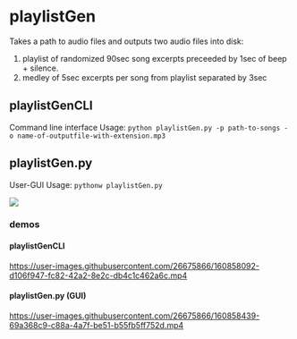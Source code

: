# playlistGen

Takes a path to audio files and outputs two audio files into disk:
1. playlist of randomized 90sec song excerpts preceeded by 1sec of beep + silence.
2. medley of 5sec excerpts per song from playlist separated by 3sec

## playlistGenCLI
Command line interface
Usage: 
```python playlistGen.py -p path-to-songs -o name-of-outputfile-with-extension.mp3```

## playlistGen.py
User-GUI 
Usage: 
```pythonw playlistGen.py```

![](images/playlistGen.jpg)


### demos

#### playlistGenCLI
https://user-images.githubusercontent.com/26675866/160858092-d106f947-fc82-42a2-8e2c-db4c1c462a6c.mp4

#### playlistGen.py (GUI)
https://user-images.githubusercontent.com/26675866/160858439-69a368c9-c88a-4a7f-be51-b55fb5ff752d.mp4

